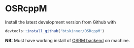 # OSRcppM


Install the latest development version from Github with

```r
devtools::install_github('btskinner/OSRcppM')
```

**NB:** Must have working install of [OSRM backend](https://github.com/Project-OSRM/osrm-backend) on machine.